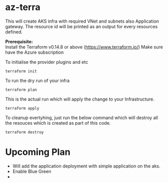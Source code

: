# az-terra
This will create AKS infra with required VNet and subnets also Application gateway. The resource id will be printed as an output for every resources defined.

**Prerequisite:** <br>
Install the Terraform v0.14.8 or above (https://www.terraform.io/) 
Make sure have the Azure subscription 

To initialise the provider plugins and etc
```
terraform init
```

To run the dry run of your infra
```
terraform plan
```

This is the actual run which will apply the change to your Infrastructure.
```
terraform apply
```


To cleanup evertyhing, just run the below command which will destroy all the resouces which is created as part of this code.
```
terraform destroy
```

# Upcoming Plan
* Will add the application deployment with simple application on the aks.
* Enable Blue Green
* 
